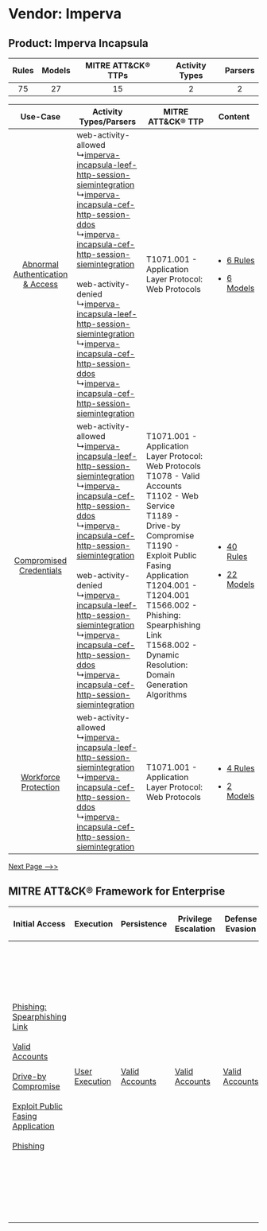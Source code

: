 Vendor: Imperva
===============
Product: Imperva Incapsula
--------------------------
| Rules | Models | MITRE ATT&CK® TTPs | Activity Types | Parsers |
|:-----:|:------:|:------------------:|:--------------:|:-------:|
|  75   |   27   |         15         |       2        |    2    |

|    Use-Case    | Activity Types/Parsers    | MITRE ATT&CK® TTP    | Content    |
|:----:| ---- | ---- | ---- |
| [Abnormal Authentication & Access](../../../UseCases/uc_abnormal_authentication_&_access.md) |  web-activity-allowed<br> ↳[imperva-incapsula-leef-http-session-siemintegration](Ps/pC_impervaincapsulaleefhttpsessionsiemintegration.md)<br> ↳[imperva-incapsula-cef-http-session-ddos](Ps/pC_impervaincapsulacefhttpsessionddos.md)<br> ↳[imperva-incapsula-cef-http-session-siemintegration](Ps/pC_impervaincapsulacefhttpsessionsiemintegration.md)<br><br> web-activity-denied<br> ↳[imperva-incapsula-leef-http-session-siemintegration](Ps/pC_impervaincapsulaleefhttpsessionsiemintegration.md)<br> ↳[imperva-incapsula-cef-http-session-ddos](Ps/pC_impervaincapsulacefhttpsessionddos.md)<br> ↳[imperva-incapsula-cef-http-session-siemintegration](Ps/pC_impervaincapsulacefhttpsessionsiemintegration.md)<br> | T1071.001 - Application Layer Protocol: Web Protocols<br>    | [<ul><li>6 Rules</li></ul><ul><li>6 Models</li></ul>](RM/r_m_imperva_imperva_incapsula_Abnormal_Authentication_&_Access.md) |
|          [Compromised Credentials](../../../UseCases/uc_compromised_credentials.md)          |  web-activity-allowed<br> ↳[imperva-incapsula-leef-http-session-siemintegration](Ps/pC_impervaincapsulaleefhttpsessionsiemintegration.md)<br> ↳[imperva-incapsula-cef-http-session-ddos](Ps/pC_impervaincapsulacefhttpsessionddos.md)<br> ↳[imperva-incapsula-cef-http-session-siemintegration](Ps/pC_impervaincapsulacefhttpsessionsiemintegration.md)<br><br> web-activity-denied<br> ↳[imperva-incapsula-leef-http-session-siemintegration](Ps/pC_impervaincapsulaleefhttpsessionsiemintegration.md)<br> ↳[imperva-incapsula-cef-http-session-ddos](Ps/pC_impervaincapsulacefhttpsessionddos.md)<br> ↳[imperva-incapsula-cef-http-session-siemintegration](Ps/pC_impervaincapsulacefhttpsessionsiemintegration.md)<br> | T1071.001 - Application Layer Protocol: Web Protocols<br>T1078 - Valid Accounts<br>T1102 - Web Service<br>T1189 - Drive-by Compromise<br>T1190 - Exploit Public Fasing Application<br>T1204.001 - T1204.001<br>T1566.002 - Phishing: Spearphishing Link<br>T1568.002 - Dynamic Resolution: Domain Generation Algorithms<br> | [<ul><li>40 Rules</li></ul><ul><li>22 Models</li></ul>](RM/r_m_imperva_imperva_incapsula_Compromised_Credentials.md)        |
|    [Workforce Protection](../../../UseCases/uc_workforce_protection.md)    |  web-activity-allowed<br> ↳[imperva-incapsula-leef-http-session-siemintegration](Ps/pC_impervaincapsulaleefhttpsessionsiemintegration.md)<br> ↳[imperva-incapsula-cef-http-session-ddos](Ps/pC_impervaincapsulacefhttpsessionddos.md)<br> ↳[imperva-incapsula-cef-http-session-siemintegration](Ps/pC_impervaincapsulacefhttpsessionsiemintegration.md)<br>    | T1071.001 - Application Layer Protocol: Web Protocols<br>    | [<ul><li>4 Rules</li></ul><ul><li>2 Models</li></ul>](RM/r_m_imperva_imperva_incapsula_Workforce_Protection.md)    |
[Next Page -->>](2_ds_imperva_imperva_incapsula.md)

MITRE ATT&CK® Framework for Enterprise
--------------------------------------
| Initial Access                                                                                                                                                                                                                                                                                                                                                                      | Execution                                                           | Persistence                                                         | Privilege Escalation                                                | Defense Evasion                                                     | Credential Access | Discovery | Lateral Movement                                                            | Collection | Command and Control                                                                                                                                                                                                                                                                                                                                                                                                                                                                                                                                                        | Exfiltration                                                                                                                                                                                                                                                                             | Impact                                                                  |
| ----------------------------------------------------------------------------------------------------------------------------------------------------------------------------------------------------------------------------------------------------------------------------------------------------------------------------------------------------------------------------------- | ------------------------------------------------------------------- | ------------------------------------------------------------------- | ------------------------------------------------------------------- | ------------------------------------------------------------------- | ----------------- | --------- | --------------------------------------------------------------------------- | ---------- | -------------------------------------------------------------------------------------------------------------------------------------------------------------------------------------------------------------------------------------------------------------------------------------------------------------------------------------------------------------------------------------------------------------------------------------------------------------------------------------------------------------------------------------------------------------------------- | ---------------------------------------------------------------------------------------------------------------------------------------------------------------------------------------------------------------------------------------------------------------------------------------- | ----------------------------------------------------------------------- |
| [Phishing: Spearphishing Link](https://attack.mitre.org/techniques/T1566/002)<br><br>[Valid Accounts](https://attack.mitre.org/techniques/T1078)<br><br>[Drive-by Compromise](https://attack.mitre.org/techniques/T1189)<br><br>[Exploit Public Fasing Application](https://attack.mitre.org/techniques/T1190)<br><br>[Phishing](https://attack.mitre.org/techniques/T1566)<br><br> | [User Execution](https://attack.mitre.org/techniques/T1204)<br><br> | [Valid Accounts](https://attack.mitre.org/techniques/T1078)<br><br> | [Valid Accounts](https://attack.mitre.org/techniques/T1078)<br><br> | [Valid Accounts](https://attack.mitre.org/techniques/T1078)<br><br> |                   |           | [Internal Spearphishing](https://attack.mitre.org/techniques/T1534)<br><br> |            | [Web Service](https://attack.mitre.org/techniques/T1102)<br><br>[Application Layer Protocol: Web Protocols](https://attack.mitre.org/techniques/T1071/001)<br><br>[Dynamic Resolution](https://attack.mitre.org/techniques/T1568)<br><br>[Dynamic Resolution: Domain Generation Algorithms](https://attack.mitre.org/techniques/T1568/002)<br><br>[Proxy: Multi-hop Proxy](https://attack.mitre.org/techniques/T1090/003)<br><br>[Application Layer Protocol](https://attack.mitre.org/techniques/T1071)<br><br>[Proxy](https://attack.mitre.org/techniques/T1090)<br><br> | [Exfiltration Over C2 Channel](https://attack.mitre.org/techniques/T1041)<br><br>[Exfiltration Over Web Service: Exfiltration to Cloud Storage](https://attack.mitre.org/techniques/T1567/002)<br><br>[Exfiltration Over Web Service](https://attack.mitre.org/techniques/T1567)<br><br> | [Resource Hijacking](https://attack.mitre.org/techniques/T1496)<br><br> |